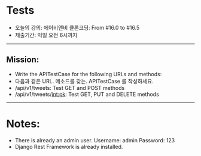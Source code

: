 # Tests
- 오늘의 강의: 에어비앤비 클론코딩: From #16.0 to #16.5
- 제출기간: 익일 오전 6시까지

---
## Mission:
- Write the APITestCase for the following URLs and methods:
- 다음과 같은 URL. 메소드를 갖는. APITestCase 를 작성하세요.
- /api/v1/tweets: Test GET and POST methods
- /api/v1/tweets/<int:pk>: Test GET, PUT and DELETE methods

---
# Notes:
- There is already an admin user. Username: admin Password: 123
- Django Rest Framework is already installed.